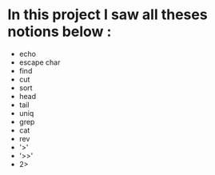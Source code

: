 # In this project I saw all theses notions below : 
* echo
* escape char 
* find
* cut
* sort
* head
* tail
* uniq
* grep
* cat
* rev
* '>'
* '>>'
* 2>
